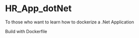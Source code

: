 # HR_App_dotNet
To those who want to learn how to dockerize a .Net Application

Build with Dockerfile 
